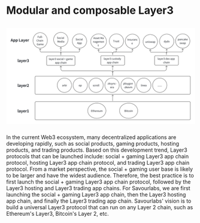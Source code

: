 # Modular and composable Layer3
##

![img.png](images/dapplinklayer3.png)

###

In the current Web3 ecosystem, many decentralized applications are developing rapidly, such as social products, gaming products, hosting products, and trading products. Based on this development trend, Layer3 protocols that can be launched include: social + gaming Layer3 app chain protocol, hosting Layer3 app chain protocol, and trading Layer3 app chain protocol. From a market perspective, the social + gaming user base is likely to be larger and have the widest audience. Therefore, the best practice is to first launch the social + gaming Layer3 app chain protocol, followed by the Layer3 hosting and Layer3 trading app chains. For Savourlabs, we are first launching the social + gaming Layer3 app chain, then the Layer3 hosting app chain, and finally the Layer3 trading app chain. Savourlabs' vision is to build a universal Layer3 protocol that can run on any Layer 2 chain, such as Ethereum's Layer3, Bitcoin's Layer 2, etc.